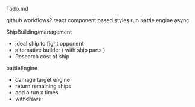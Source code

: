 Todo.md

github workflows?
react component based styles
run battle engine async

ShipBuilding/management
 - ideal ship to fight opponent
 - alternative builder ( with ship parts )
 - Research cost of ship

battleEngine
 - damage target engine
 - return remaining ships
 - add a run x times
 - withdraws 
